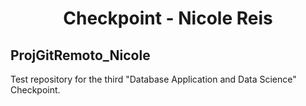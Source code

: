 <h1 align="center"> Checkpoint - Nicole Reis </h1>

## ProjGitRemoto_Nicole
Test repository for the third "Database Application and Data Science" Checkpoint.
